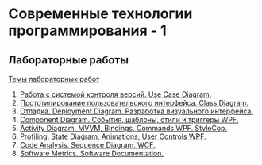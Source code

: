 # Современные технологии программирования - 1
## Лабораторные работы

[Темы лабораторных работ][topics]

1. [Работа с системой контроля версий. Use Case Diagram.][l1.1]
2. [Прототипирование пользовательского интерфейса. Class Diagram.][l1.2]
3. [Отладка. Deployment Diagram. Разработка визуального интерфейса.][l1.3]
4. [Component Diagram. События, шаблоны, стили и триггеры WPF.][l1.4]
5. [Activity Diagram. MVVM, Bindings, Commands WPF. StyleCop.][l1.5]
6. [Profiling. State Diagram. Animations, User Controls WPF.][l1.6]
7. [Code Analysis. Sequence Diagram. WCF.][l1.7]
8. [Software Metrics. Software Documentation.][l1.8]
 
[topics]: <https://github.com/kpi-r520/STP-1/blob/master/topics.md>
[l1.1]: <https://github.com/kpi-r520/STP-1/blob/master/lab-1.md>
[l1.2]: <https://github.com/kpi-r520/STP-1/blob/master/lab-2.md>
[l1.3]: <https://github.com/kpi-r520/STP-1/blob/master/lab-3.md>
[l1.4]: <https://github.com/kpi-r520/STP-1/blob/master/lab-4.md>
[l1.5]: <https://github.com/kpi-r520/STP-1/blob/master/lab-5.md>
[l1.6]: <https://github.com/kpi-r520/STP-1/blob/master/lab-6.md>
[l1.7]: <https://github.com/kpi-r520/STP-1/blob/master/lab-7.md>
[l1.8]: <https://github.com/kpi-r520/STP-1/blob/master/lab-8.md>